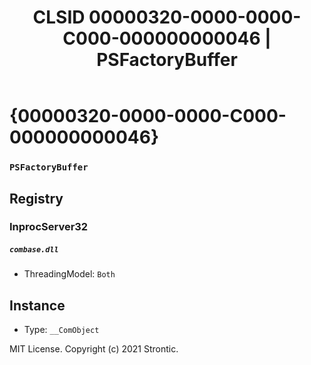 ﻿---
title: "CLSID 00000320-0000-0000-C000-000000000046 | PSFactoryBuffer"
excerpt: What is COM-Object CLSID 00000320-0000-0000-C000-000000000046?
---

# {00000320-0000-0000-C000-000000000046}

### `PSFactoryBuffer`

## Registry


### InprocServer32

##### `combase.dll`
* ThreadingModel: `Both`

## Instance

* Type: `__ComObject`

MIT License. Copyright (c) 2021 Strontic.


